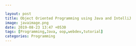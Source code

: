 ```yaml
---

layout: post
title: Object Oriented Programming using Java and IntelliJ
image: javaimage.png
date: 2019-08-23 13:47 +0530  
tags: [Programming,Java, oop,webdev,tutorial]
categories: Programming
---
```

